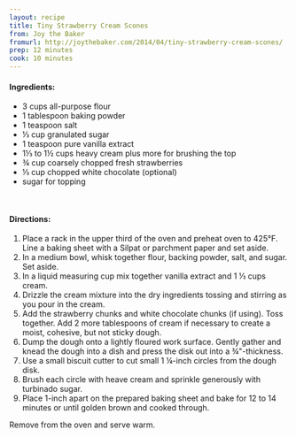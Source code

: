 ```yaml
---
layout: recipe
title: Tiny Strawberry Cream Scones
from: Joy the Baker
fromurl: http://joythebaker.com/2014/04/tiny-strawberry-cream-scones/
prep: 12 minutes
cook: 10 minutes
---
```


#### Ingredients:

* 3 cups all-purpose flour
* 1 tablespoon baking powder
* 1 teaspoon salt
* ⅓ cup granulated sugar
* 1 teaspoon pure vanilla extract
* 1⅓ to 1½ cups heavy cream plus more for brushing the top
* ¾ cup coarsely chopped fresh strawberries
* ⅓ cup chopped white chocolate (optional)
* sugar for topping

<br>

#### Directions:

1. Place a rack in the upper third of the oven and preheat oven to 425°F. Line a baking sheet with a Silpat or parchment paper and set aside.
2. In a medium bowl, whisk together flour, backing powder, salt, and
sugar.  Set aside.
3. In a liquid measuring cup mix together vanilla extract and 1 ⅓ cups
cream. 
4. Drizzle the cream mixture into the dry ingredients tossing and
stirring as you pour in the cream.  
5. Add the strawberry chunks and
white chocolate chunks (if using). Toss together. Add 2 more
tablespoons of cream if necessary to create a moist, cohesive, but not
sticky dough.
6. Dump the dough onto a lightly floured work surface.  Gently gather and
knead the dough into a dish and press the disk out into a ¾"-thickness.
7. Use a small biscuit cutter to cut small 1 ¼-inch circles from the
dough disk.  
8. Brush each circle with heave cream and sprinkle
generously with turbinado sugar.
9. Place 1-inch apart on the prepared baking sheet and bake for 12 to 14
minutes or until golden brown and cooked through.

Remove from the oven and serve warm.  
